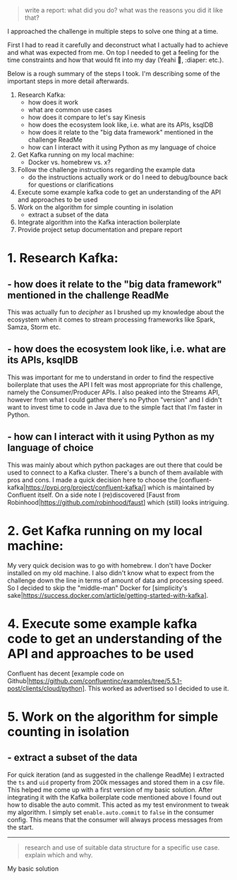 > write a report: what did you do? what was the reasons you did it like that?

I approached the challenge in multiple steps to solve one thing at a time.

First I had to read it carefully and deconstruct what I actually had to achieve and what was expected from me. On top I needed to get a feeling for the time constraints and how that would fit into my day (Yeahi :baby:, :diaper: etc.).

Below is a rough summary of the steps I took. I'm describing some of the important steps in more detail afterwards.
1. Research Kafka:
    - how does it work
    - what are common use cases
    - how does it compare to let's say Kinesis
    - how does the ecosystem look like, i.e. what are its APIs, ksqlDB
    - how does it relate to the "big data framework" mentioned in the challenge ReadMe
    - how can I interact with it using Python as my language of choice
2. Get Kafka running on my local machine:
    - Docker vs. homebrew vs. x?
3. Follow the challenge instructions regarding the example data
    - do the instructions actually work or do I need to debug/bounce back for questions or clarifications
4. Execute some example kafka code to get an understanding of the API and approaches to be used
5. Work on the algorithm for simple counting in isolation
    - extract a subset of the data
6. Integrate algorithm into the Kafka interaction boilerplate
7. Provide project setup documentation and prepare report
    

# 1. Research Kafka:
## - how does it relate to the "big data framework" mentioned in the challenge ReadMe
This was actually fun to _decipher_ as I brushed up my knowledge about the ecosystem when it comes to stream processing frameworks like Spark, Samza, Storm etc.
## - how does the ecosystem look like, i.e. what are its APIs, ksqlDB
This was important for me to understand in order to find the respective boilerplate that uses the API I felt was most appropriate for this challenge, namely the Consumer/Producer APIs. I also peaked into the Streams API, however from what I could gather there's no Python "version" and I didn't want to invest time to code in Java due to the simple fact that I'm faster in Python.
## - how can I interact with it using Python as my language of choice
This was mainly about which python packages are out there that could be used to connect to a Kafka cluster. There's a bunch of them available with pros and cons. I made a quick decision here to choose the [confluent-kafka|https://pypi.org/project/confluent-kafka/] which is maintained by Confluent itself.
On a side note I (re)discovered [Faust from Robinhood|https://github.com/robinhood/faust] which (still) looks intriguing.

# 2. Get Kafka running on my local machine:
My very quick decision was to go with homebrew. I don't have Docker installed on my old machine. I also didn't know what to expect from the challenge down the line in terms of amount of data and processing speed. So I decided to skip the "middle-man" Docker for [simplicity's sake|https://success.docker.com/article/getting-started-with-kafka].

# 4. Execute some example kafka code to get an understanding of the API and approaches to be used
Confluent has decent [example code on Github|https://github.com/confluentinc/examples/tree/5.5.1-post/clients/cloud/python]. This worked as advertised so I decided to use it.

# 5. Work on the algorithm for simple counting in isolation
## - extract a subset of the data
For quick iteration (and as suggested in the challenge ReadMe) I extracted the `ts` and `uid` property from 200k messages and stored them in a csv file. This helped me come up with a first version of my basic solution. After integrating it with the Kafka boilerplate code mentioned above I found out how to disable the auto commit. This acted as my test environment to tweak my algorithm. I simply set `enable.auto.commit` to `false` in the consumer config. This means that the consumer will always process messages from the start.

--- 

> research and use of suitable data structure for a specific use case. explain which and why.

My basic solution 